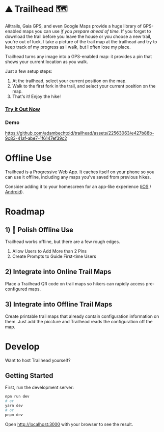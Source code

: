 # ⛰️ Trailhead 🗺️

Alltrails, Gaia GPS, and even Google Maps provide a huge library of GPS-enabled maps you can use _if you prepare ahead of time._ If you forget to download the trail before you leave the house or you choose a new trail, you're out of luck. I take a picture of the trail map at the trailhead and try to keep track of my progress as I walk, but I often lose my place.

Trailhead turns any image into a GPS-enabled map: it provides a pin that shows your current location as you walk.

Just a few setup steps:

1. At the trailhead, select your current position on the map.
2. Walk to the first fork in the trail, and select your current position on the map.
3. That's it! Enjoy the hike!

### [Try it Out Now](https://trailhead.adambechtold.xyz)

### Demo

https://github.com/adambechtold/trailhead/assets/22563063/e427b88b-9c83-41af-abe7-1f6147ef39c2

# Offline Use

Trailhead is a Progressive Web App. It caches itself on your phone so you can use it offline, including any maps you've saved from previous hikes.

Consider adding it to your homescreen for an app-like experience ([iOS](https://trailhead.adambechtold.xyz/videos/demo-trailhead.large.mp4) / [Android](https://www.androidauthority.com/add-website-android-iphone-home-screen-3181682/)).

# Roadmap

## 1) 🔄 Polish Offline Use
Trailhead works offline, but there are a few rough edges. 

1) Allow Users to Add More than 2 Pins
2) Create Prompts to Guide First-time Users

## 2) Integrate into Online Trail Maps
Place a Trailhead QR code on trail maps so hikers can rapidly access pre-configured maps. 

## 3) Integrate into Offline Trail Maps
Create printable trail maps that already contain configuration information on them. Just add the piccture and Trailhead reads the configuration off the map.

# Develop

Want to host Trailhead yourself?

## Getting Started

First, run the development server:

```bash
npm run dev
# or
yarn dev
# or
pnpm dev
```

Open [http://localhost:3000](http://localhost:3000) with your browser to see the result.
